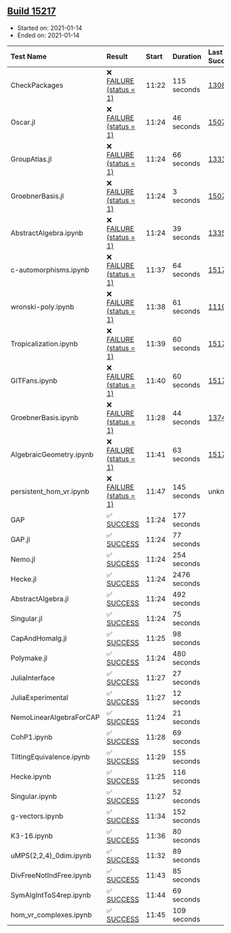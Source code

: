 ## [Build 15217](https://oscarci.mathematik.uni-kl.de/job/oscar/15217/)

* Started on: 2021-01-14
* Ended on: 2021-01-14

| Test Name    | Result | Start | Duration | Last Success | First Failure |
|:-------------|:-------|:------|:---------|:-------------|:--------------|
| CheckPackages | ❌ [FAILURE (status = 1)](https://oscarci.mathematik.uni-kl.de/job/oscar/15217/artifact/logs/build-15217/CheckPackages.log) | 11:22 | 115 seconds | [13085](https://oscarci.mathematik.uni-kl.de/job/oscar/13085/) | [13086](https://oscarci.mathematik.uni-kl.de/job/oscar/13086/) |
| Oscar.jl | ❌ [FAILURE (status = 1)](https://oscarci.mathematik.uni-kl.de/job/oscar/15217/artifact/logs/build-15217/Oscar.jl.log) | 11:24 | 46 seconds | [15079](https://oscarci.mathematik.uni-kl.de/job/oscar/15079/) | [15080](https://oscarci.mathematik.uni-kl.de/job/oscar/15080/) |
| GroupAtlas.jl | ❌ [FAILURE (status = 1)](https://oscarci.mathematik.uni-kl.de/job/oscar/15217/artifact/logs/build-15217/GroupAtlas.jl.log) | 11:24 | 66 seconds | [13311](https://oscarci.mathematik.uni-kl.de/job/oscar/13311/) | [13312](https://oscarci.mathematik.uni-kl.de/job/oscar/13312/) |
| GroebnerBasis.jl | ❌ [FAILURE (status = 1)](https://oscarci.mathematik.uni-kl.de/job/oscar/15217/artifact/logs/build-15217/GroebnerBasis.jl.log) | 11:24 | 3 seconds | [15079](https://oscarci.mathematik.uni-kl.de/job/oscar/15079/) | [15080](https://oscarci.mathematik.uni-kl.de/job/oscar/15080/) |
| AbstractAlgebra.ipynb | ❌ [FAILURE (status = 1)](https://oscarci.mathematik.uni-kl.de/job/oscar/15217/artifact/logs/build-15217/AbstractAlgebra.ipynb.log) | 11:24 | 39 seconds | [13355](https://oscarci.mathematik.uni-kl.de/job/oscar/13355/) | [13356](https://oscarci.mathematik.uni-kl.de/job/oscar/13356/) |
| c-automorphisms.ipynb | ❌ [FAILURE (status = 1)](https://oscarci.mathematik.uni-kl.de/job/oscar/15217/artifact/logs/build-15217/c-automorphisms.ipynb.log) | 11:37 | 64 seconds | [15177](https://oscarci.mathematik.uni-kl.de/job/oscar/15177/) | [15180](https://oscarci.mathematik.uni-kl.de/job/oscar/15180/) |
| wronski-poly.ipynb | ❌ [FAILURE (status = 1)](https://oscarci.mathematik.uni-kl.de/job/oscar/15217/artifact/logs/build-15217/wronski-poly.ipynb.log) | 11:38 | 61 seconds | [11192](https://oscarci.mathematik.uni-kl.de/job/oscar/11192/) | [11193](https://oscarci.mathematik.uni-kl.de/job/oscar/11193/) |
| Tropicalization.ipynb | ❌ [FAILURE (status = 1)](https://oscarci.mathematik.uni-kl.de/job/oscar/15217/artifact/logs/build-15217/Tropicalization.ipynb.log) | 11:39 | 60 seconds | [15176](https://oscarci.mathematik.uni-kl.de/job/oscar/15176/) | [15177](https://oscarci.mathematik.uni-kl.de/job/oscar/15177/) |
| GITFans.ipynb | ❌ [FAILURE (status = 1)](https://oscarci.mathematik.uni-kl.de/job/oscar/15217/artifact/logs/build-15217/GITFans.ipynb.log) | 11:40 | 60 seconds | [15177](https://oscarci.mathematik.uni-kl.de/job/oscar/15177/) | [15180](https://oscarci.mathematik.uni-kl.de/job/oscar/15180/) |
| GroebnerBasis.ipynb | ❌ [FAILURE (status = 1)](https://oscarci.mathematik.uni-kl.de/job/oscar/15217/artifact/logs/build-15217/GroebnerBasis.ipynb.log) | 11:28 | 44 seconds | [13748](https://oscarci.mathematik.uni-kl.de/job/oscar/13748/) | [13749](https://oscarci.mathematik.uni-kl.de/job/oscar/13749/) |
| AlgebraicGeometry.ipynb | ❌ [FAILURE (status = 1)](https://oscarci.mathematik.uni-kl.de/job/oscar/15217/artifact/logs/build-15217/AlgebraicGeometry.ipynb.log) | 11:41 | 63 seconds | [15177](https://oscarci.mathematik.uni-kl.de/job/oscar/15177/) | [15180](https://oscarci.mathematik.uni-kl.de/job/oscar/15180/) |
| persistent_hom_vr.ipynb | ❌ [FAILURE (status = 1)](https://oscarci.mathematik.uni-kl.de/job/oscar/15217/artifact/logs/build-15217/persistent_hom_vr.ipynb.log) | 11:47 | 145 seconds | unknown | unknown |
| GAP | ✅ [SUCCESS](https://oscarci.mathematik.uni-kl.de/job/oscar/15217/artifact/logs/build-15217/GAP.log) | 11:24 | 177 seconds |  |  |
| GAP.jl | ✅ [SUCCESS](https://oscarci.mathematik.uni-kl.de/job/oscar/15217/artifact/logs/build-15217/GAP.jl.log) | 11:24 | 77 seconds |  |  |
| Nemo.jl | ✅ [SUCCESS](https://oscarci.mathematik.uni-kl.de/job/oscar/15217/artifact/logs/build-15217/Nemo.jl.log) | 11:24 | 254 seconds |  |  |
| Hecke.jl | ✅ [SUCCESS](https://oscarci.mathematik.uni-kl.de/job/oscar/15217/artifact/logs/build-15217/Hecke.jl.log) | 11:24 | 2476 seconds |  |  |
| AbstractAlgebra.jl | ✅ [SUCCESS](https://oscarci.mathematik.uni-kl.de/job/oscar/15217/artifact/logs/build-15217/AbstractAlgebra.jl.log) | 11:24 | 492 seconds |  |  |
| Singular.jl | ✅ [SUCCESS](https://oscarci.mathematik.uni-kl.de/job/oscar/15217/artifact/logs/build-15217/Singular.jl.log) | 11:24 | 75 seconds |  |  |
| CapAndHomalg.jl | ✅ [SUCCESS](https://oscarci.mathematik.uni-kl.de/job/oscar/15217/artifact/logs/build-15217/CapAndHomalg.jl.log) | 11:25 | 98 seconds |  |  |
| Polymake.jl | ✅ [SUCCESS](https://oscarci.mathematik.uni-kl.de/job/oscar/15217/artifact/logs/build-15217/Polymake.jl.log) | 11:24 | 480 seconds |  |  |
| JuliaInterface | ✅ [SUCCESS](https://oscarci.mathematik.uni-kl.de/job/oscar/15217/artifact/logs/build-15217/JuliaInterface.log) | 11:27 | 27 seconds |  |  |
| JuliaExperimental | ✅ [SUCCESS](https://oscarci.mathematik.uni-kl.de/job/oscar/15217/artifact/logs/build-15217/JuliaExperimental.log) | 11:27 | 12 seconds |  |  |
| NemoLinearAlgebraForCAP | ✅ [SUCCESS](https://oscarci.mathematik.uni-kl.de/job/oscar/15217/artifact/logs/build-15217/NemoLinearAlgebraForCAP.log) | 11:24 | 21 seconds |  |  |
| CohP1.ipynb | ✅ [SUCCESS](https://oscarci.mathematik.uni-kl.de/job/oscar/15217/artifact/logs/build-15217/CohP1.ipynb.log) | 11:28 | 69 seconds |  |  |
| TiltingEquivalence.ipynb | ✅ [SUCCESS](https://oscarci.mathematik.uni-kl.de/job/oscar/15217/artifact/logs/build-15217/TiltingEquivalence.ipynb.log) | 11:29 | 155 seconds |  |  |
| Hecke.ipynb | ✅ [SUCCESS](https://oscarci.mathematik.uni-kl.de/job/oscar/15217/artifact/logs/build-15217/Hecke.ipynb.log) | 11:25 | 116 seconds |  |  |
| Singular.ipynb | ✅ [SUCCESS](https://oscarci.mathematik.uni-kl.de/job/oscar/15217/artifact/logs/build-15217/Singular.ipynb.log) | 11:27 | 52 seconds |  |  |
| g-vectors.ipynb | ✅ [SUCCESS](https://oscarci.mathematik.uni-kl.de/job/oscar/15217/artifact/logs/build-15217/g-vectors.ipynb.log) | 11:34 | 152 seconds |  |  |
| K3-16.ipynb | ✅ [SUCCESS](https://oscarci.mathematik.uni-kl.de/job/oscar/15217/artifact/logs/build-15217/K3-16.ipynb.log) | 11:36 | 80 seconds |  |  |
| uMPS(2,2,4)_0dim.ipynb | ✅ [SUCCESS](https://oscarci.mathematik.uni-kl.de/job/oscar/15217/artifact/logs/build-15217/uMPS-2-2-4-_0dim.ipynb.log) | 11:32 | 89 seconds |  |  |
| DivFreeNotIndFree.ipynb | ✅ [SUCCESS](https://oscarci.mathematik.uni-kl.de/job/oscar/15217/artifact/logs/build-15217/DivFreeNotIndFree.ipynb.log) | 11:43 | 85 seconds |  |  |
| SymAlgIntToS4rep.ipynb | ✅ [SUCCESS](https://oscarci.mathematik.uni-kl.de/job/oscar/15217/artifact/logs/build-15217/SymAlgIntToS4rep.ipynb.log) | 11:44 | 69 seconds |  |  |
| hom_vr_complexes.ipynb | ✅ [SUCCESS](https://oscarci.mathematik.uni-kl.de/job/oscar/15217/artifact/logs/build-15217/hom_vr_complexes.ipynb.log) | 11:45 | 109 seconds |  |  |
